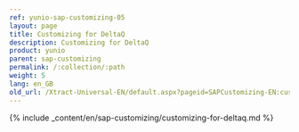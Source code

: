 ```yaml
---
ref: yunio-sap-customizing-05
layout: page
title: Customizing for DeltaQ
description: Customizing for DeltaQ
product: yunio
parent: sap-customizing
permalink: /:collection/:path
weight: 5
lang: en_GB
old_url: /Xtract-Universal-EN/default.aspx?pageid=SAPCustomizing-EN:customizing-for-deltaq
---
```


{% include _content/en/sap-customizing/customizing-for-deltaq.md  %}
